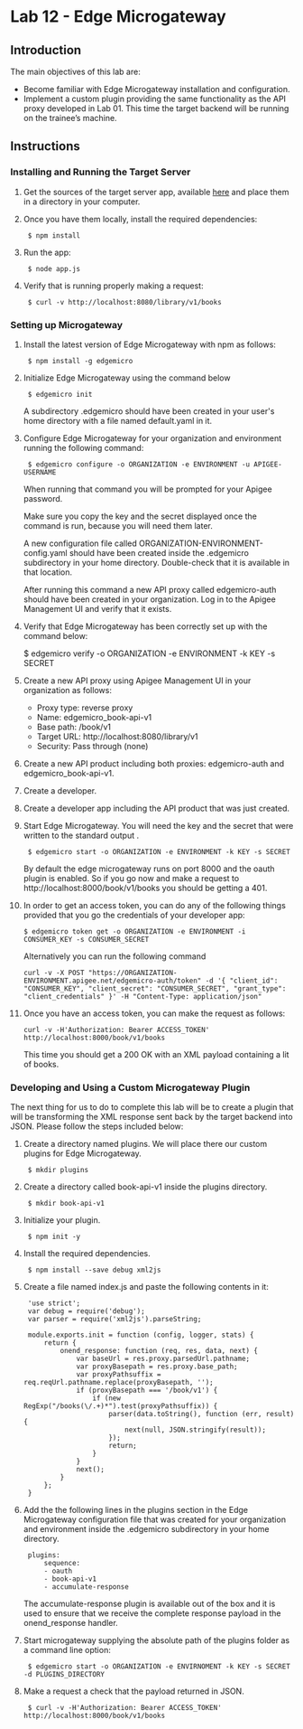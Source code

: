 # Lab 12 - Edge Microgateway

## Introduction

The main objectives of this lab are:

* Become familiar with Edge Microgateway installation and configuration.
* Implement a custom plugin providing the same functionality as the API proxy developed in Lab 01. This time the target backend will be running on the trainee’s machine.

## Instructions

### Installing and Running the Target Server

1. Get the sources of the target server app, available [here](https://github.com/apichick/apigee-dev-training/raw/master/labs/lab-12/solution/library-api-v1.zip) and place them in a directory in your computer.

2. Once you have them locally, install the required dependencies:

        $ npm install

3. Run the app: 

        $ node app.js

4. Verify that is running properly making a request:

        $ curl -v http://localhost:8080/library/v1/books

### Setting up Microgateway

1. Install the latest version of Edge Microgateway with npm as follows:

        $ npm install -g edgemicro

2. Initialize Edge Microgateway using the command below

        $ edgemicro init

    A subdirectory .edgemicro should have been created in your user's home directory with a file named default.yaml in it.

3. Configure Edge Microgateway for your organization and environment running the following command:

        $ edgemicro configure -o ORGANIZATION -e ENVIRONMENT -u APIGEE-USERNAME

    When running that command you will be prompted for your Apigee password.

    Make sure you copy the key and the secret displayed once the command is run, because you will need them later.

    A new configuration file called ORGANIZATION-ENVIRONMENT-config.yaml should have been created inside the .edgemicro subdirectory in your home directory. Double-check that it is available in that location.

    After running this command a new API proxy called edgemicro-auth should have been created in your organization. Log in to the Apigee Management UI and verify that it exists.

4. Verify that Edge Microgateway has been correctly set up with the command below:

    $ edgemicro verify -o ORGANIZATION -e ENVIRONMENT -k KEY -s SECRET

5. Create a new API proxy using Apigee Management UI in your organization as follows:

    * Proxy type: reverse proxy
    * Name: edgemicro_book-api-v1
    * Base path: /book/v1
    * Target URL: http://localhost:8080/library/v1
    * Security: Pass through (none)

6. Create a new API product including both proxies: edgemicro-auth and edgemicro_book-api-v1.

7. Create a developer.

8. Create a developer app including the API product that was just created.

9. Start Edge Microgateway. You will need the key and the secret that were written to the standard output .

        $ edgemicro start -o ORGANIZATION -e ENVIRONMENT -k KEY -s SECRET

    By default the edge microgateway runs on port 8000 and the oauth plugin is enabled. So if you go now and make a request to http://localhost:8000/book/v1/books you should be getting a 401.

10. In order to get an access token, you can do any of the following things provided that you go the credentials of your developer app:

        $ edgemicro token get -o ORGANIZATION -e ENVIRONMENT -i CONSUMER_KEY -s CONSUMER_SECRET

    Alternatively you can run the following command

        curl -v -X POST "https://ORGANIZATION-ENVIRONMENT.apigee.net/edgemicro-auth/token" -d '{ "client_id": "CONSUMER_KEY", "client_secret": "CONSUMER_SECRET", "grant_type": "client_credentials" }' -H "Content-Type: application/json"

11. Once you have an access token, you can make the request as follows:

        curl -v -H'Authorization: Bearer ACCESS_TOKEN' http://localhost:8000/book/v1/books

    This time you should get a 200 OK with an XML payload containing a lit of books.

### Developing and Using a Custom Microgateway Plugin

The next thing for us to do to complete this lab will be to create a plugin that will be transforming the XML response sent back by the target backend into JSON. Please follow the steps included below:

1. Create a directory named plugins. We will place there our custom plugins for Edge Microgateway.

        $ mkdir plugins

1. Create a directory called book-api-v1 inside the plugins directory. 

        $ mkdir book-api-v1

2. Initialize your plugin.

        $ npm init -y

3. Install the required dependencies.

        $ npm install --save debug xml2js

4. Create a file named index.js and paste the following contents in it:

        'use strict';
        var debug = require('debug');
        var parser = require('xml2js').parseString;

        module.exports.init = function (config, logger, stats) {
            return {
                onend_response: function (req, res, data, next) {
                    var baseUrl = res.proxy.parsedUrl.pathname;
                    var proxyBasepath = res.proxy.base_path;
                    var proxyPathsuffix = req.reqUrl.pathname.replace(proxyBasepath, '');
                    if (proxyBasepath === '/book/v1') {
                        if (new RegExp("/books(\/.+)*").test(proxyPathsuffix)) {
                            parser(data.toString(), function (err, result) {
                                next(null, JSON.stringify(result));
                            });
                            return;
                        }
                    }
                    next();
                }
            };
        }

5. Add the the following lines in the plugins section in the Edge Microgateway configuration file that was created for your organization and environment inside the .edgemicro subdirectory in your home directory.

        plugins:
            sequence:
            - oauth
            - book-api-v1
            - accumulate-response

    The accumulate-response plugin is available out of the box and it is used to ensure that we receive the complete response payload in the onend_response handler.

6. Start microgateway supplying the absolute path of the plugins folder as a command line option:

        $ edgemicro start -o ORGANIZATION -e ENVIRNOMENT -k KEY -s SECRET -d PLUGINS_DIRECTORY

7. Make a request a check that the payload returned in JSON.

        $ curl -v -H'Authorization: Bearer ACCESS_TOKEN' http://localhost:8000/book/v1/books
